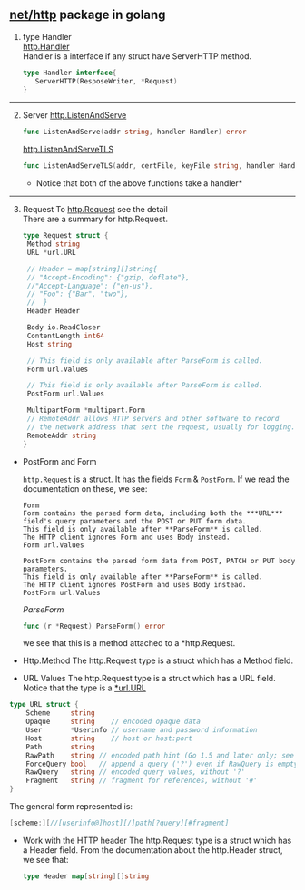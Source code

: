 ## [net/http](https://godoc.org/net/http) package in golang

1. type Handler <br/> 
[http.Handler](https://godoc.org/net/http#Handler) <br/>
Handler is a interface if any struct have ServerHTTP method.
   ```GO
   type Handler interface{
      ServerHTTP(ResposeWriter, *Request) 
   }
   ```
***
2. Server
[http.ListenAndServe](https://godoc.org/net/http#ListenAndServe)
   ``` Go
   func ListenAndServe(addr string, handler Handler) error
   ```

   [http.ListenAndServeTLS](https://godoc.org/net/http#ListenAndServeTLS)
   ``` Go
   func ListenAndServeTLS(addr, certFile, keyFile string, handler Handler) error
   ```
   * Notice that both of the above functions take a handler*
***
3. Request
To [http.Request](https://godoc.org/net/http#Request) see the detail </br>
There are a summary for http.Request.
   ```GO
   type Request struct {
    Method string
    URL *url.URL

    // Header = map[string][]string{
    // "Accept-Encoding": {"gzip, deflate"},
    //"Accept-Language": {"en-us"},
    // "Foo": {"Bar", "two"},
    //	}
    Header Header

    Body io.ReadCloser
    ContentLength int64
    Host string

    // This field is only available after ParseForm is called.
    Form url.Values

    // This field is only available after ParseForm is called.
    PostForm url.Values

    MultipartForm *multipart.Form
    // RemoteAddr allows HTTP servers and other software to record
    // the network address that sent the request, usually for logging. 
    RemoteAddr string
   }
   ```
 * PostForm and Form

    ```http.Request``` is a struct. It has the fields ```Form``` & ```PostForm```. If we read the documentation on these, we see:

    ```
    Form
    Form contains the parsed form data, including both the ***URL*** field's query parameters and the POST or PUT form data.
    This field is only available after **ParseForm** is called.
    The HTTP client ignores Form and uses Body instead.
    Form url.Values
   
    PostForm contains the parsed form data from POST, PATCH or PUT body parameters.
    This field is only available after **ParseForm** is called.
    The HTTP client ignores PostForm and uses Body instead.
    PostForm url.Values
    ```
    *ParseForm*
    ```go 
    func (r *Request) ParseForm() error 
    ```

     we see that this is a method attached to a *http.Request.

 * Http.Method
      The http.Request type is a struct which has a Method field.

* URL Values
      The http.Request type is a struct which has a URL field. Notice that the type is a [*url.URL](https://godoc.org/net/url#URL)
```go
type URL struct {
    Scheme     string
    Opaque     string    // encoded opaque data
    User       *Userinfo // username and password information
    Host       string    // host or host:port
    Path       string
    RawPath    string // encoded path hint (Go 1.5 and later only; see EscapedPath method)
    ForceQuery bool   // append a query ('?') even if RawQuery is empty
    RawQuery   string // encoded query values, without '?'
    Fragment   string // fragment for references, without '#'
}
```
The general form represented is:
```go
[scheme:][//[userinfo@]host][/]path[?query][#fragment]
```
* Work with the HTTP header
The http.Request type is a struct which has a Header field.
From the documentation about the http.Header struct, we see that:
  ```go 
  type Header map[string][]string
   ```